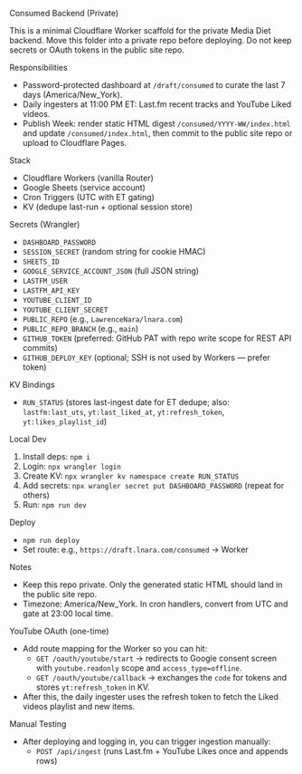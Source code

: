 Consumed Backend (Private)

This is a minimal Cloudflare Worker scaffold for the private Media Diet backend. Move this folder into a private repo before deploying. Do not keep secrets or OAuth tokens in the public site repo.

Responsibilities
- Password-protected dashboard at `/draft/consumed` to curate the last 7 days (America/New_York).
- Daily ingesters at 11:00 PM ET: Last.fm recent tracks and YouTube Liked videos.
- Publish Week: render static HTML digest `/consumed/YYYY-WW/index.html` and update `/consumed/index.html`, then commit to the public site repo or upload to Cloudflare Pages.

Stack
- Cloudflare Workers (vanilla Router)
- Google Sheets (service account)
- Cron Triggers (UTC with ET gating)
- KV (dedupe last-run + optional session store)

Secrets (Wrangler)
- `DASHBOARD_PASSWORD`
- `SESSION_SECRET` (random string for cookie HMAC)
- `SHEETS_ID`
- `GOOGLE_SERVICE_ACCOUNT_JSON` (full JSON string)
- `LASTFM_USER`
- `LASTFM_API_KEY`
- `YOUTUBE_CLIENT_ID`
- `YOUTUBE_CLIENT_SECRET`
- `PUBLIC_REPO` (e.g., `LawrenceNara/lnara.com`)
- `PUBLIC_REPO_BRANCH` (e.g., `main`)
- `GITHUB_TOKEN` (preferred: GitHub PAT with repo write scope for REST API commits)
- `GITHUB_DEPLOY_KEY` (optional; SSH is not used by Workers — prefer token)

KV Bindings
- `RUN_STATUS` (stores last-ingest date for ET dedupe; also: `lastfm:last_uts`, `yt:last_liked_at`, `yt:refresh_token`, `yt:likes_playlist_id`)

Local Dev
1) Install deps: `npm i`
2) Login: `npx wrangler login`
3) Create KV: `npx wrangler kv namespace create RUN_STATUS`
4) Add secrets: `npx wrangler secret put DASHBOARD_PASSWORD` (repeat for others)
5) Run: `npm run dev`

Deploy
- `npm run deploy`
- Set route: e.g., `https://draft.lnara.com/consumed` → Worker

Notes
- Keep this repo private. Only the generated static HTML should land in the public site repo.
- Timezone: America/New_York. In cron handlers, convert from UTC and gate at 23:00 local time.

YouTube OAuth (one-time)
- Add route mapping for the Worker so you can hit:
  - `GET /oauth/youtube/start` → redirects to Google consent screen with `youtube.readonly` scope and `access_type=offline`.
  - `GET /oauth/youtube/callback` → exchanges the `code` for tokens and stores `yt:refresh_token` in KV.
- After this, the daily ingester uses the refresh token to fetch the Liked videos playlist and new items.

Manual Testing
- After deploying and logging in, you can trigger ingestion manually:
  - `POST /api/ingest` (runs Last.fm + YouTube Likes once and appends rows)
